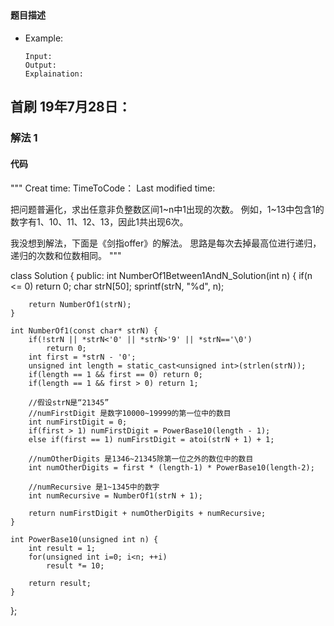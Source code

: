 ## 
#### 题目描述

- Example:
    ```
    Input: 
    Output: 
    Explaination:
    ```  

## 首刷 19年7月28日：
### 解法 1
#### 代码

"""
Creat time:
TimeToCode：
Last modified time: 

把问题普遍化，求出任意非负整数区间1~n中1出现的次数。
例如，1~13中包含1的数字有1、10、11、12、13，因此1共出现6次。

我没想到解法，下面是《剑指offer》的解法。
思路是每次去掉最高位进行递归，递归的次数和位数相同。
"""

class Solution {
public:
    int NumberOf1Between1AndN_Solution(int n) {
        if(n <= 0) return 0;
        char strN[50];
        sprintf(strN, "%d", n);

        return NumberOf1(strN);
    }

    int NumberOf1(const char* strN) {
        if(!strN || *strN<'0' || *strN>'9' || *strN=='\0')
            return 0;
        int first = *strN - '0';
        unsigned int length = static_cast<unsigned int>(strlen(strN));
        if(length == 1 && first == 0) return 0;
        if(length == 1 && first > 0) return 1;

        //假设strN是“21345”
        //numFirstDigit 是数字10000~19999的第一位中的数目
        int numFirstDigit = 0;
        if(first > 1) numFirstDigit = PowerBase10(length - 1);
        else if(first == 1) numFirstDigit = atoi(strN + 1) + 1;

        //numOtherDigits 是1346~21345除第一位之外的数位中的数目
        int numOtherDigits = first * (length-1) * PowerBase10(length-2);

        //numRecursive 是1~1345中的数字
        int numRecursive = NumberOf1(strN + 1);

        return numFirstDigit + numOtherDigits + numRecursive;
    }

    int PowerBase10(unsigned int n) {
        int result = 1;
        for(unsigned int i=0; i<n; ++i)
            result *= 10;

        return result;
    }
};
